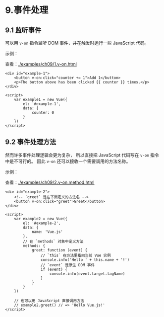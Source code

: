 # 9.事件处理

## 9.1 监听事件

可以用 `v-on` 指令监听 DOM 事件，并在触发时运行一些 JavaScript 代码。

示例：

查看：[./examples/ch09/1.v-on.html](./examples/ch09/1.v-on.html)

    <div id="example-1">
        <button v-on:click="counter += 1">Add 1</button>
        <p>The button above has been clicked {{ counter }} times.</p>
    </div>

    <script>
        var example1 = new Vue({
            el: '#example-1',
            data: {
                counter: 0
            }
        })
    </script>

## 9.2 事件处理方法

然而许多事件处理逻辑会更为复杂，
所以直接把 JavaScript 代码写在 `v-on` 指令中是不可行的。
因此 `v-on` 还可以接收一个需要调用的方法名称。

示例：

查看：[./examples/ch09/2.v-on.method.html](./examples/ch09/2.v-on.method.html)

    <div id="example-2">
        <!-- `greet` 是在下面定义的方法名 -->
        <button v-on:click="greet">Greet</button>
    </div>

    <script>
        var example2 = new Vue({
            el: '#example-2',
            data: {
                name: 'Vue.js'
            },
            // 在 `methods` 对象中定义方法
            methods: {
                greet: function (event) {
                    // `this` 在方法里指向当前 Vue 实例
                    console.info('Hello ' + this.name + '!')
                    // `event` 是原生 DOM 事件
                    if (event) {
                        console.info(event.target.tagName)
                    }
                }
            }
        })

        // 也可以用 JavaScript 直接调用方法
        // example2.greet() // => 'Hello Vue.js!'
    </script>


